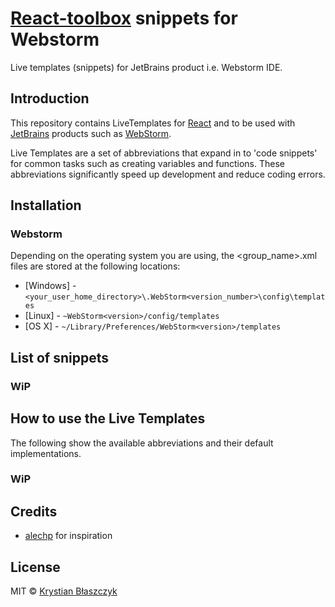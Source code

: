 # [React-toolbox](https://github.com/react-toolbox/react-toolbox) snippets for Webstorm
Live templates (snippets) for JetBrains product i.e. Webstorm IDE.

## Introduction

This repository contains LiveTemplates for [React](https://github.com/facebook/react) and to be used with [JetBrains](http://www.jetbrains.com/) products such as [WebStorm](http://www.jetbrains.com/webstorm/).

Live Templates are a set of abbreviations that expand in to 'code snippets' for common tasks such as creating variables and functions.
These abbreviations significantly speed up development and reduce coding errors.

## Installation

### Webstorm
Depending on the operating system you are using, the <group_name>.xml files are stored at the following locations:

* [Windows] - `<your_user_home_directory>\.WebStorm<version_number>\config\templates`
* [Linux] - `~WebStorm<version>/config/templates`
* [OS X] - `~/Library/Preferences/WebStorm<version>/templates`

## List of snippets

### WiP

## How to use the Live Templates
The following show the available abbreviations and their default implementations.

### WiP

## Credits
* [alechp](https://github.com/alechp/react-toolbox-snippets) for inspiration

## License
MIT © [Krystian Błaszczyk](https://github.com/Krbz)